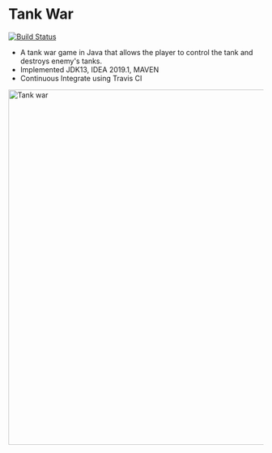 # **Tank War**

[![Build Status](https://travis-ci.com/sdwqdwd5/tankWar.svg?branch=master)](https://travis-ci.com/sdwqdwd5/tankWar)
* A tank war game in Java that allows the player to control the tank and destroys enemy's tanks.
* Implemented JDK13, IDEA 2019.1, MAVEN
* Continuous Integrate using Travis CI


<img width="700px" alt="Tank war" src="https://i.ibb.co/hRCcZ6k/tankWar.png">

